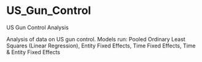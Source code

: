 # US_Gun_Control
US Gun Control Analysis

Analysis of data on US gun control. Models run: Pooled Ordinary Least Squares (Linear Regression), Entity Fixed Effects, Time Fixed Effects, Time & Entity Fixed Effects
